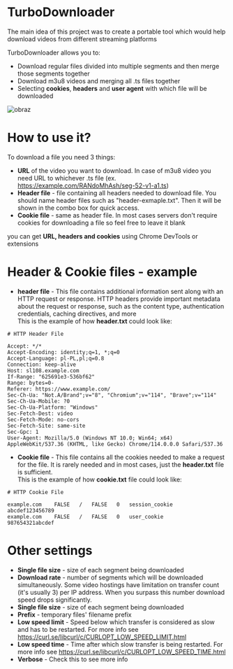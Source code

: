 # TurboDownloader
The main idea of this project was to create a portable tool which would help download videos from different streaming platforms 

TurboDownloader allows you to:
* Download regular files divided into multiple segments and then merge those segments together
* Download m3u8 videos and merging all .ts files together
* Selecting <b>cookies</b>, <b>headers</b> and <b>user agent</b> with which file will be downloaded

![obraz](https://github.com/michal34512/TurboDownloader/assets/136522993/e8e2d237-6735-4c11-bdaf-e570cce7080b)

# How to use it?
To download a file you need 3 things:
* <b>URL</b> of the video you want to download. In case of m3u8 video you need URL to whichever .ts file (ex. https://example.com/RANdoMhAsh/seg-52-v1-a1.ts) 
* <b>Header file</b> - file containing all headers needed to download file. You should name header files such as "header-exmaple.txt". Then it will be shown in the combo box for quick access.
* <b>Cookie file</b> - same as header file. In most cases servers don't require cookies for downloading a file so feel free to leave it blank

you can get <b>URL, headers and cookies</b> using Chrome DevTools or extensions

# Header & Cookie files - example
* <b>header file</b>  - This file contains additional information sent along with an HTTP request or response. HTTP headers provide important metadata about the request or response, such as the content type, authentication credentials, caching directives, and more
  </br>This is the example of how <b>header.txt</b> could look like:
```
# HTTP Header File

Accept: */*
Accept-Encoding: identity;q=1, *;q=0
Accept-Language: pl-PL,pl;q=0.8
Connection: keep-alive
Host: sl108.example.com
If-Range: "625691e3-536bf62"
Range: bytes=0-
Referer: https://www.example.com/
Sec-Ch-Ua: "Not.A/Brand";v="8", "Chromium";v="114", "Brave";v="114"
Sec-Ch-Ua-Mobile: ?0
Sec-Ch-Ua-Platform: "Windows"
Sec-Fetch-Dest: video
Sec-Fetch-Mode: no-cors
Sec-Fetch-Site: same-site
Sec-Gpc: 1
User-Agent: Mozilla/5.0 (Windows NT 10.0; Win64; x64) AppleWebKit/537.36 (KHTML, like Gecko) Chrome/114.0.0.0 Safari/537.36
```
* <b>Cookie file</b> - This file contains all the cookies needed to make a request for the file. It is rarely needed and in most cases, just the <b>header.txt</b> file is sufficient.
  </br>This is the example of how <b>cookie.txt</b> file could look like:
```
# HTTP Cookie File

example.com    FALSE   /   FALSE   0   session_cookie   abcdef123456789
example.com    FALSE   /   FALSE   0   user_cookie      987654321abcdef
```

# Other settings
* <b>Single file size</b> - size of each segment being downloaded
* <b>Download rate</b> - number of segments which will be downloaded simultaneously. Some video hostings have limitation on transfer count (it's usually 3) per IP address. When you surpass this number download speed drops significantly.
* <b>Single file size</b> - size of each segment being downloaded
* <b>Prefix</b> - temporary files' filename prefix
* <b>Low speed limit</b> - Speed below which transfer is considered as slow and has to be restarted. For more info see https://curl.se/libcurl/c/CURLOPT_LOW_SPEED_LIMIT.html
* <b>Low speed time</b> - Time after which slow transfer is being restarted. For more info see https://curl.se/libcurl/c/CURLOPT_LOW_SPEED_TIME.html
* <b>Verbose</b> - Check this to see more info

